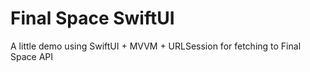 # Final Space SwiftUI
A little demo using SwiftUI + MVVM + URLSession for fetching to Final Space API
